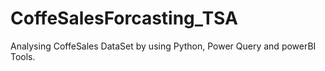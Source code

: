 # CoffeSalesForcasting_TSA
Analysing CoffeSales DataSet by using Python, Power Query and powerBI Tools.
